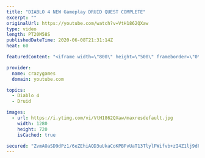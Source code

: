 ```yaml
---
title: "DIABLO 4 NEW Gameplay DRUID QUEST COMPLETE"
excerpt: ""
originalUrl: https://youtube.com/watch?v=VtH1862QXaw
type: video
length: PT20M58S
publishedDateTime: 2020-06-08T21:31:14Z
heat: 60

featuredContent: "<iframe width=\"800\" height=\"500\" frameborder=\"0\" src=\"https://www.youtube.com/embed/VtH1862QXaw\" allow=\"accelerometer; autoplay; encrypted-media; gyroscope; picture-in-picture\" allowfullscreen></iframe>"

provider:
  name: crazygames
  domain: youtube.com

topics:
  - Diablo 4
  - Druid

images:
  - url: https://i.ytimg.com/vi/VtH1862QXaw/maxresdefault.jpg
    width: 1280
    height: 720
    isCached: true

secured: "ZvmAOaSD9dPz1/6eZEhiAQD3uUkaCoKPBFvUaT13TlylFWifvb+zI4Z1lj9dPtzIXC3ZORn0UEjbLEnixBvMI4tQ8kVZKdSywYa5q9OjK5HMlmJ183tC73vKmqWPXcxAYzDKUObgDg6hnJD/aNp7yjEH4FFHPKFj/gAGleFfHHNXmeQe+yoiqs3P8pPkg9GeKd7ljYY5gW9et/D9e0GqwptgskKtvwQCmqKZkjf6WuILt0bdR5DNLlExpRQnK8fUfg/TsnLaruLRnksQ6ch7oinK9uhFUh09Yrs8u8BnCnDNQ3InmeXhDD6hjqmAERj/zzJJ3TphojDozV7kIXq4GjX87dC75WwGN6ZtXj1QpDuUcXDPeBNAT9eovkIbKX8c08Mtb5c0d0kU1EP7IyR4MerK4dWFSisdseN3g16Ilqk=;EoOzucQ/DasLLJTT4vpZeA=="
---
```


